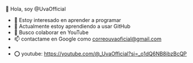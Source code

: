 👋 Hola, soy @UvaOfficial
- 👀 Estoy interesado en aprender a programar
- 🌱 Actualmente estoy aprendiendo a usar GitHub
- 💞️ Busco colaborar en YouTube
- 📫 contactame en Google como correouvaoficial@gmail.com
- 
- ⭕ youtube: https://youtube.com/@_UvaOfficial?si=_o1dQ6NB8ibzBcQP
